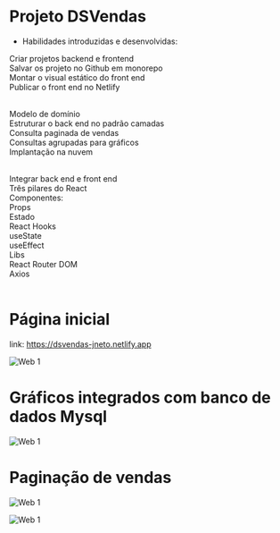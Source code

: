 # Projeto DSVendas

* Habilidades introduzidas e desenvolvidas:

Criar projetos backend e frontend <br/>
Salvar os projeto no Github em monorepo <br/>
Montar o visual estático do front end <br/>
Publicar o front end no Netlify <br/><br/>

Modelo de domínio <br/>
Estruturar o back end no padrão camadas <br/>
Consulta paginada de vendas <br/>
Consultas agrupadas para gráficos <br/>
Implantação na nuvem <br/><br/>

Integrar back end e front end <br/>
Três pilares do React <br/>
Componentes: <br/>
Props <br/>
Estado <br/>
React Hooks <br/>
useState <br/>
useEffect <br/>
Libs <br/>
React Router DOM <br/>
Axios <br/><br/>

# Página inicial
link: https://dsvendas-jneto.netlify.app

![Web 1](https://scontent.frvd2-1.fna.fbcdn.net/v/t39.30808-6/245608135_3148307072065751_5354120401611070380_n.jpg?_nc_cat=105&_nc_rgb565=1&ccb=1-5&_nc_sid=730e14&_nc_eui2=AeEOq8vfJLAar07OiTJSjQLfu8fS0_hF-nW7x9LT-EX6dSZc_pA5nxQ1je2RAevEEu057sKt7A8kVb_Bw9LgGdj4&_nc_ohc=9WoKY9xF0vsAX_QC6mA&_nc_ht=scontent.frvd2-1.fna&oh=8a19ff1380081decf4bf7cc21a9a8362&oe=616B2435)


# Gráficos integrados com banco de dados Mysql

![Web 1](https://scontent.frvd2-1.fna.fbcdn.net/v/t39.30808-6/245680181_3148306978732427_6087449490977070928_n.jpg?_nc_cat=101&_nc_rgb565=1&ccb=1-5&_nc_sid=730e14&_nc_eui2=AeEPemMyBaqdQZ77BmOOwZtv1d9Oisym4RHV306KzKbhEYHZ0zlKrVXSdNeelfUG9FmUXGUQQfgJmhMClUW1vfeM&_nc_ohc=imwIv4Uv4VAAX9-EgXk&_nc_oc=AQkt7hF1uzHMw_rFcS7jUSNUAE37GD5faJSOo-yZ-PQX_ebqEJ2ftYZcK93YYkX8sRE&_nc_ht=scontent.frvd2-1.fna&oh=5da4a1d3813f64ffb5ec075fd9b5e077&oe=616AF51F)

# Paginação de vendas

![Web 1](https://scontent.frvd2-1.fna.fbcdn.net/v/t39.30808-6/245506553_3148307002065758_3076150156944026707_n.jpg?_nc_cat=110&_nc_rgb565=1&ccb=1-5&_nc_sid=730e14&_nc_eui2=AeHSqW-EDrEF_klmAojdmOERtIWnbcfK4XW0hadtx8rhdcUKRqwKpmtmVkmUypDGC85qjTq9Lo894K7jKqX2dlAh&_nc_ohc=u2MFqOnYhkAAX-zsS0S&tn=iSYLdgE4hnQXq7g_&_nc_ht=scontent.frvd2-1.fna&oh=a9e08cc44d59f12789270dc1cc1991d8&oe=616C95AD)

![Web 1](https://scontent.frvd2-1.fna.fbcdn.net/v/t39.30808-6/243558202_3148307015399090_3992261978578958678_n.jpg?_nc_cat=105&_nc_rgb565=1&ccb=1-5&_nc_sid=730e14&_nc_eui2=AeFn6OgdyfYOBZtZOd5IFuQAlMkseiIMIXWUySx6IgwhdUduQBzB9vj4V_gvW5mpO3KvmEYGBY6Fw10L-2wHt2qg&_nc_ohc=V9ap5pslyjgAX-uNjE2&_nc_ht=scontent.frvd2-1.fna&oh=17f2a0edf51b5c38a8a53aa6eb05038e&oe=616CAC94)

